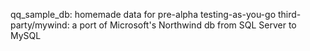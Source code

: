 qq_sample_db: homemade data for pre-alpha testing-as-you-go
third-party/mywind: a port of Microsoft's Northwind db from SQL Server to MySQL
